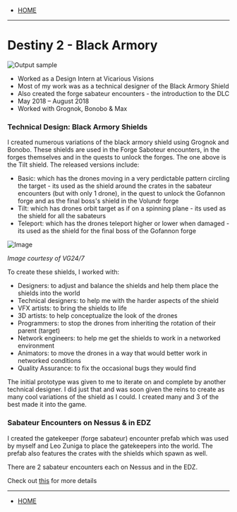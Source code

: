 
- [HOME](https://avijr.com)

---

# Destiny 2 - Black Armory

![Output sample](https://github.com/Polaros/AVI/raw/master/gifs/bar_tilt.gif)

- Worked as a Design Intern at Vicarious Visions
- Most of my work was as a technical designer of the Black Armory Shield
- Also created the forge sabateur encounters - the introduction to the DLC
- May 2018 – August 2018
- Worked with Grognok, Bonobo & Max

### Technical Design: Black Armory Shields

I created numerous variations of the black armory shield using Grognok and Bonobo. These shields are used in the Forge Saboteur encounters, in the forges themselves and in the quests to unlock the forges. The one above is the Tilt shield. The released versions include:
- Basic: which has the drones moving in a very perdictable pattern circling the target - its used as the shield around the crates in the sabateur encounters (but with only 1 drone), in the quest to unlock the Gofannon forge and as the final boss's shield in the Volundr forge
- Tilt: which has drones orbit target as if on a spinning plane - its used as the shield for all the sabateurs
- Teleport: which has the drones teleport higher or lower when damaged - its used as the shield for the final boss of the Gofannon forge

![Image](https://github.com/Polaros/AVI/raw/master/images/vg247.png)

*Image courtesy of VG24/7*

To create these shields, I worked with:
- Designers: to adjust and balance the shields and help them place the shields into the world
- Technical designers: to help me with the harder aspects of the shield
- VFX artists: to bring the shields to life
- 3D artists: to help conceptualize the look of the drones
- Programmers: to stop the drones from inheriting the rotation of their parent (target)
- Network engineers: to help me get the shields to work in a networked environment
- Animators: to move the drones in a way that would better work in networked conditions
- Quality Assurance: to fix the occasional bugs they would find

The initial prototype was given to me to iterate on and complete by another technical designer. I did just that and was soon given the reins to create as many cool variations of the shield as I could. I created many and 3 of the best made it into the game.

### Sabateur Encounters on Nessus & in EDZ

I created the gatekeeper (forge sabateur) encounter prefab which was used by myself and Leo Zuniga to place the gatekeepers into the world. The prefab also features the crates with the shields which spawn as well.

There are 2 sabateur encounters each on Nessus and in the EDZ.

Check out [this](https://avijr.com/ForgeEncounters) for more details

---

- [HOME](https://avijr.com)

